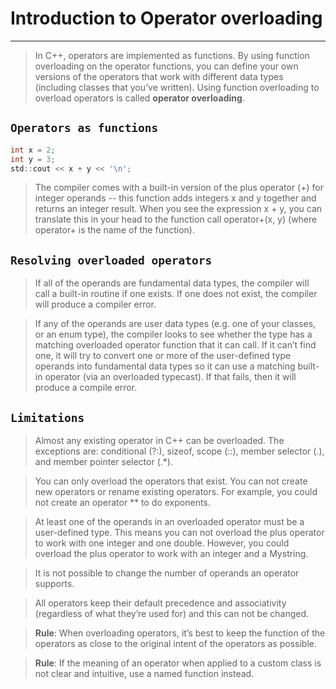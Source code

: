 #             Introduction to Operator overloading
---

> In C++, operators are implemented as functions. By using function overloading on the operator functions, you can define your own versions of the operators that work with different data types (including classes that you’ve written). Using function overloading to overload operators is called **operator overloading**.


## `Operators as functions`

```c
int x = 2;
int y = 3;
std::cout << x + y << '\n';
```

> The compiler comes with a built-in version of the plus operator (+) for integer operands -- this function adds integers x and y together and returns an integer result. When you see the expression x + y, you can translate this in your head to the function call operator+(x, y) (where operator+ is the name of the function).


## `Resolving overloaded operators`

> If all of the operands are fundamental data types, the compiler will call a built-in routine if one exists. If one does not exist, the compiler will produce a compiler error.

> If any of the operands are user data types (e.g. one of your classes, or an enum type), the compiler looks to see whether the type has a matching overloaded operator function that it can call. If it can’t find one, it will try to convert one or more of the user-defined type operands into fundamental data types so it can use a matching built-in operator (via an overloaded typecast). If that fails, then it will produce a compile error.


## `Limitations`

> Almost any existing operator in C++ can be overloaded. The exceptions are: conditional (?:), sizeof, scope (::), member selector (.), and member pointer selector (.*).

> You can only overload the operators that exist. You can not create new operators or rename existing operators. For example, you could not create an operator ** to do exponents.

> At least one of the operands in an overloaded operator must be a user-defined type. This means you can not overload the plus operator to work with one integer and one double. However, you could overload the plus operator to work with an integer and a Mystring.

> It is not possible to change the number of operands an operator supports.

> All operators keep their default precedence and associativity (regardless of what they’re used for) and this can not be changed.

> **Rule**: When overloading operators, it’s best to keep the function of the operators as close to the original intent of the operators as possible.

> **Rule**: If the meaning of an operator when applied to a custom class is not clear and intuitive, use a named function instead.





